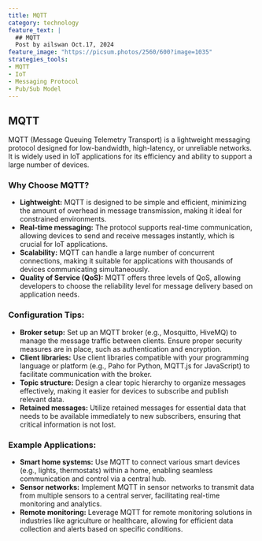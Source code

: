 ```yaml
---
title: MQTT
category: technology
feature_text: |
  ## MQTT
  Post by ailswan Oct.17, 2024
feature_image: "https://picsum.photos/2560/600?image=1035"
strategies_tools:
- MQTT
- IoT
- Messaging Protocol
- Pub/Sub Model
---
```

## MQTT
MQTT (Message Queuing Telemetry Transport) is a lightweight messaging protocol designed for low-bandwidth, high-latency, or unreliable networks. It is widely used in IoT applications for its efficiency and ability to support a large number of devices.

### Why Choose MQTT?
- **Lightweight:** MQTT is designed to be simple and efficient, minimizing the amount of overhead in message transmission, making it ideal for constrained environments.
- **Real-time messaging:** The protocol supports real-time communication, allowing devices to send and receive messages instantly, which is crucial for IoT applications.
- **Scalability:** MQTT can handle a large number of concurrent connections, making it suitable for applications with thousands of devices communicating simultaneously.
- **Quality of Service (QoS):** MQTT offers three levels of QoS, allowing developers to choose the reliability level for message delivery based on application needs.

### Configuration Tips:
- **Broker setup:** Set up an MQTT broker (e.g., Mosquitto, HiveMQ) to manage the message traffic between clients. Ensure proper security measures are in place, such as authentication and encryption.
- **Client libraries:** Use client libraries compatible with your programming language or platform (e.g., Paho for Python, MQTT.js for JavaScript) to facilitate communication with the broker.
- **Topic structure:** Design a clear topic hierarchy to organize messages effectively, making it easier for devices to subscribe and publish relevant data.
- **Retained messages:** Utilize retained messages for essential data that needs to be available immediately to new subscribers, ensuring that critical information is not lost.

### Example Applications:
- **Smart home systems:** Use MQTT to connect various smart devices (e.g., lights, thermostats) within a home, enabling seamless communication and control via a central hub.
- **Sensor networks:** Implement MQTT in sensor networks to transmit data from multiple sensors to a central server, facilitating real-time monitoring and analytics.
- **Remote monitoring:** Leverage MQTT for remote monitoring solutions in industries like agriculture or healthcare, allowing for efficient data collection and alerts based on specific conditions.

